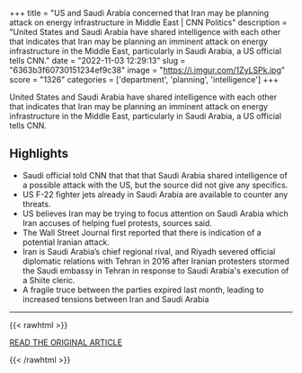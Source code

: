 +++
title = "US and Saudi Arabia concerned that Iran may be planning attack on energy infrastructure in Middle East | CNN Politics"
description = "United States and Saudi Arabia have shared intelligence with each other that indicates that Iran may be planning an imminent attack on energy infrastructure in the Middle East, particularly in Saudi Arabia, a US official tells CNN."
date = "2022-11-03 12:29:13"
slug = "6363b3f60730151234ef9c38"
image = "https://i.imgur.com/1ZyLSPk.jpg"
score = "1326"
categories = ['department', 'planning', 'intelligence']
+++

United States and Saudi Arabia have shared intelligence with each other that indicates that Iran may be planning an imminent attack on energy infrastructure in the Middle East, particularly in Saudi Arabia, a US official tells CNN.

## Highlights

- Saudi official told CNN that that that Saudi Arabia shared intelligence of a possible attack with the US, but the source did not give any specifics.
- US F-22 fighter jets already in Saudi Arabia are available to counter any threats.
- US believes Iran may be trying to focus attention on Saudi Arabia which Iran accuses of helping fuel protests, sources said.
- The Wall Street Journal first reported that there is indication of a potential Iranian attack.
- Iran is Saudi Arabia’s chief regional rival, and Riyadh severed official diplomatic relations with Tehran in 2016 after Iranian protesters stormed the Saudi embassy in Tehran in response to Saudi Arabia's execution of a Shiite cleric.
- A fragile truce between the parties expired last month, leading to increased tensions between Iran and Saudi Arabia

---

{{< rawhtml >}}
  <p class="article-category">
    <a target="_blank" href="https://edition.cnn.com/2022/11/01/politics/us-saudi-arabia-iran-energy-infrastructure-middle-east/index.html">READ THE ORIGINAL ARTICLE</a>
  </p>
{{< /rawhtml >}}
